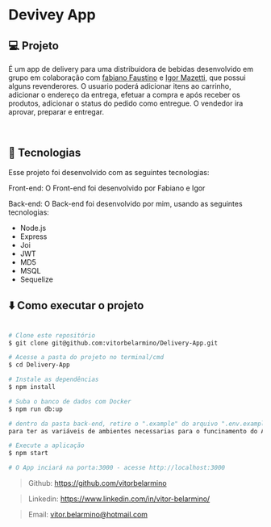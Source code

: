 # Devivey App


## 💻 Projeto

 É um app de delivery para uma distribuidora de bebidas desenvolvido em grupo em colaboração com [fabiano Faustino](https://github.com/fabianojustino) e [Igor Mazetti](https://github.com/Igormazetti), que possui alguns revenderores. O usuario poderá adicionar itens ao carrinho, adicionar o endereço da entrega, efetuar a compra e após receber os produtos, adicionar o status do pedido como entregue. O vendedor ira aprovar, preparar e entregar.

</br>

## 🚀 Tecnologias

Esse projeto foi desenvolvido com as seguintes tecnologias:

Front-end:
O Front-end foi desenvolvido por Fabiano e Igor
</br>

Back-end:
O Back-end foi desenvolvido por mim, usando as seguintes tecnologias:
- Node.js
- Express
- Joi
- JWT
- MD5
- MSQL
- Sequelize


## ⬇️ Como executar o projeto

```bash

# Clone este repositório
$ git clone git@github.com:vitorbelarmino/Delivery-App.git

# Acesse a pasta do projeto no terminal/cmd
$ cd Delivery-App

# Instale as dependências
$ npm install

# Suba o banco de dados com Docker
$ npm run db:up

# dentro da pasta back-end, retire o ".example" do arquivo ".env.example",
para ter as variáveis de ambientes necessarias para o funcinamento do App.

# Execute a aplicação
$ npm start

# O App inciará na porta:3000 - acesse http://localhost:3000
```

> Github: https://github.com/vitorbelarmino

> Linkedin: https://www.linkedin.com/in/vitor-belarmino/

> Email: vitor.belarmino@hotmail.com
